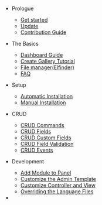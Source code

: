 - Prologue
    - [Get started](/get-started)
    - [Update](/update)
    - [Contribution Guide](/contributing)

- The Basics
    - [Dashboard Guide](/dashboard-guide)
    - [Create Gallery Tutorial](/create-gallery)
    - [File manager(Elfinder)](/elfinder)
    - [FAQ](/faq)

- Setup
    - [Automatic Installation](/automatic-installation)
    - [Manual Installation](/manual-installation)

- CRUD
    - [CRUD Commands](/crud-commands)
    - [CRUD Fields](/crud-fields)
    - [CRUD Custom Fields](/crud-custom-fields)
    - [CRUD Field Validation](/crud-field-validation)
    - [CRUD Events](/crud-events)

- Development
    - [Add Module to Panel](/create-package)
    - [Customize the Admin Template](/customize-admin-template)
    - [Customize Controller and View](/customized-controller-view)
    - [Overriding the Language Files](/override-lang-files)

- 
